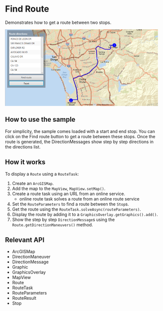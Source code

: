 <h1>Find Route</h1>

<p>Demonstrates how to get a route between two stops.</p>

<p><img src="FindRoute.png"/></p>

<h2>How to use the sample</h2>

<p>For simplicity, the sample comes loaded with a start and end stop. You can click on the Find route button to get a route between these stops. Once the route is generated, the DirectionMessages show step by step directions in the directions list.</p>

<h2>How it works</h2>

<p>To display a <code>Route</code> using a <code>RouteTask</code>:</p>

<ol>
  <li>Create an <code>ArcGISMap</code>.</li>
  <li>Add the map to the <code>MapView</code>, <code>MapView.setMap()</code>. </li>
  <li>Create a route task using an URL from an online service.
    <ul><li>online route task solves a route from an online route service</li></ul></li>
  <li>Set the <code>RouteParameters</code> to find a route between the <code>Stop</code>s. </li>
  <li>Get the route using the  <code>RouteTask.solveAsync(routeParameters)</code>.</li>
  <li>Display the route by adding it to a <code>GraphicsOverlay.getGraphics().add()</code>.</li>
  <li>Show the step by step <code>DirectionMessage</code>s using the <code>Route.getDirectionManeuvers()</code> method.</li>
</ol>

<h2>Relevant API</h2>

<ul>
  <li>ArcGISMap</li>
  <li>DirectionManeuver</li>
  <li>DirectionMessage</li>
  <li>Graphic</li>
  <li>GraphicsOverlay</li>
  <li>MapView</li>
  <li>Route</li>
  <li>RouteTask</li>
  <li>RouteParameters</li>
  <li>RouteResult</li>
  <li>Stop</li>
</ul>